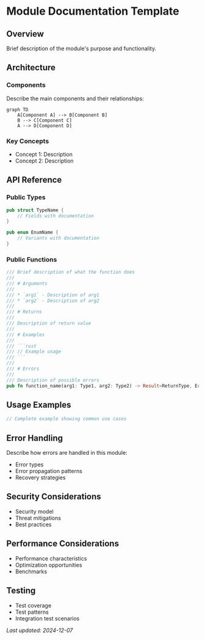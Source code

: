 <!-- markdownlint-disable MD013 line-length -->

# Module Documentation Template

## Overview

Brief description of the module's purpose and functionality.

## Architecture

### Components

Describe the main components and their relationships:

```mermaid
graph TD
    A[Component A] --> B[Component B]
    B --> C[Component C]
    A --> D[Component D]
```

### Key Concepts

- Concept 1: Description
- Concept 2: Description

## API Reference

### Public Types

```rust
pub struct TypeName {
    // Fields with documentation
}

pub enum EnumName {
    // Variants with documentation
}
```

### Public Functions

```rust
/// Brief description of what the function does
///
/// # Arguments
///
/// * `arg1` - Description of arg1
/// * `arg2` - Description of arg2
///
/// # Returns
///
/// Description of return value
///
/// # Examples
///
/// ```rust
/// // Example usage
/// ```
///
/// # Errors
///
/// Description of possible errors
pub fn function_name(arg1: Type1, arg2: Type2) -> Result<ReturnType, ErrorType>
```

## Usage Examples

```rust
// Complete example showing common use cases
```

## Error Handling

Describe how errors are handled in this module:

- Error types
- Error propagation patterns
- Recovery strategies

## Security Considerations

- Security model
- Threat mitigations
- Best practices

## Performance Considerations

- Performance characteristics
- Optimization opportunities
- Benchmarks

## Testing

- Test coverage
- Test patterns
- Integration test scenarios

*Last updated: 2024-12-07*
